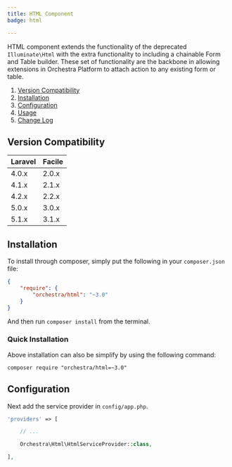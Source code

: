 ```yaml
---
title: HTML Component
badge: html

---
```


HTML component extends the functionality of the deprecated `Illuminate\Html` with the extra functionality to including a chainable Form and Table builder. These set of functionality are the backbone in allowing extensions in Orchestra Platform to attach action to any existing form or table.

1. [Version Compatibility](#compatibility)
2. [Installation](#installation)
3. [Configuration](#configuration)
4. [Usage]({doc-url}/components/html/basic/html)
5. [Change Log]({doc-url}/components/html/changes#v3-1)

<a name="compatibility"></a>
## Version Compatibility

Laravel    | Facile
:----------|:----------
 4.0.x     | 2.0.x
 4.1.x     | 2.1.x
 4.2.x     | 2.2.x
 5.0.x     | 3.0.x
 5.1.x     | 3.1.x

<a name="installation"></a>
## Installation

To install through composer, simply put the following in your `composer.json` file:

```json
{
	"require": {
		"orchestra/html": "~3.0"
	}
}
```

And then run `composer install` from the terminal.

<a name="quick-installation"></a>
### Quick Installation

Above installation can also be simplify by using the following command:

    composer require "orchestra/html=~3.0"

<a name="configuration"></a>
## Configuration

Next add the service provider in `config/app.php`.

```php
'providers' => [

    // ...

	Orchestra\Html\HtmlServiceProvider::class,

],
```
